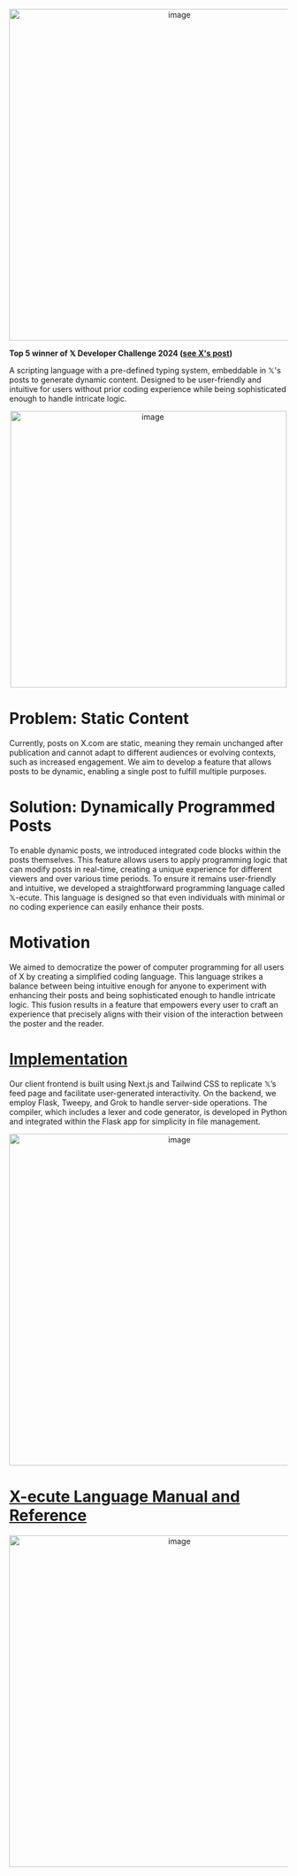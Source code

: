 <p align="center">
  <img width="600" alt="image" src="https://github.com/joonyoo181/X-ecute/assets/59751754/64faf18d-4a15-4e83-9787-048df157ce3e">
</p>

**Top 5 winner of 𝕏 Developer Challenge 2024 ([see X's post](https://twitter.com/xDaily/status/1782190630208180378))**

A scripting language with a pre-defined typing system, embeddable in 𝕏's posts to generate dynamic content. Designed to be user-friendly and intuitive for users without prior coding experience while being sophisticated enough to handle intricate logic.
<p align="center">
  <img width="500" alt="image" src="https://github.com/joonyoo181/X-ecute/assets/59751754/99fd8899-38b6-4f2e-890b-a971a0f608af">
</p>

# Problem: Static Content
Currently, posts on X.com are static, meaning they remain unchanged after publication and cannot adapt to different audiences or evolving contexts, such as increased engagement. We aim to develop a feature that allows posts to be dynamic, enabling a single post to fulfill multiple purposes.

# Solution: Dynamically Programmed Posts
To enable dynamic posts, we introduced integrated code blocks within the posts themselves. This feature allows users to apply programming logic that can modify posts in real-time, creating a unique experience for different viewers and over various time periods. To ensure it remains user-friendly and intuitive, we developed a straightforward programming language called 𝕏-ecute. This language is designed so that even individuals with minimal or no coding experience can easily enhance their posts.

# Motivation
We aimed to democratize the power of computer programming for all users of X by creating a simplified coding language. This language strikes a balance between being intuitive enough for anyone to experiment with enhancing their posts and being sophisticated enough to handle intricate logic. This fusion results in a feature that empowers every user to craft an experience that precisely aligns with their vision of the interaction between the poster and the reader.

# [Implementation](https://github.com/joonyoo181/X-ecute/files/15069277/X-ecute_.Language.Manual.and.Reference.pdf)
Our client frontend is built using Next.js and Tailwind CSS to replicate 𝕏’s feed page and facilitate user-generated interactivity. On the backend, we employ Flask, Tweepy, and Grok to handle server-side operations. The compiler, which includes a lexer and code generator, is developed in Python and integrated within the Flask app for simplicity in file management.
<p align="center">
  <img width="600" alt="image" src="https://github.com/joonyoo181/X-ecute/assets/59751754/361326dd-3dad-4a00-b9ec-62a50326cc1f">
</p>

# [X-ecute Language Manual and Reference](https://github.com/joonyoo181/X-ecute/files/15067966/X-ecute_.Language.Manual.and.Reference.pdf)
<a align="center" target="_blank" href="https://github.com/joonyoo181/X-ecute/files/15067966/X-ecute_.Language.Manual.and.Reference.pdf" title="X-ecute Manual">
  <p align="center">
    <img width="600" alt="image" src="https://github.com/joonyoo181/X-ecute/assets/59751754/3002ef59-0e5d-4f9e-9f57-2d4f85eb07d2">
  </p
</a>

